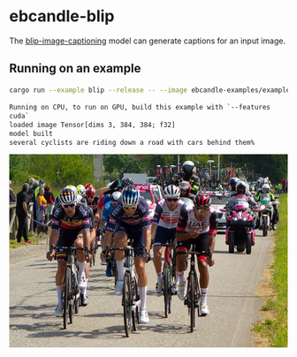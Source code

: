 # ebcandle-blip

The
[blip-image-captioning](https://huggingface.co/Salesforce/blip-image-captioning-base)
model can generate captions for an input image.

## Running on an example

```bash
cargo run --example blip --release -- --image ebcandle-examples/examples/yolo-v8/assets/bike.jpg
```

```
Running on CPU, to run on GPU, build this example with `--features cuda`
loaded image Tensor[dims 3, 384, 384; f32]
model built
several cyclists are riding down a road with cars behind them%
```
![Leading group, Giro d'Italia 2021](../yolo-v8/assets/bike.jpg)

